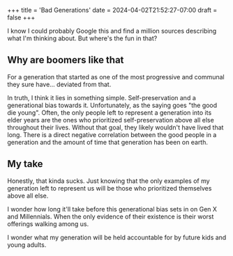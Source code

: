 +++
title = 'Bad Generations'
date = 2024-04-02T21:52:27-07:00
draft = false
+++

I know I could probably Google this and find a million sources describing what I'm thinking about. But where's the fun in that?

## Why are boomers like that

For a generation that started as one of the most progressive and communal they sure have... deviated from that.

In truth, I think it lies in something simple. Self-preservation and a generational bias towards it. Unfortunately, as the saying goes "the good die young". Often, the only people left to represent a generation into its elder years are the ones who prioritized self-preservation above all else throughout their lives. Without that goal, they likely wouldn't have lived that long. There is a direct negative correlation between the good people in a generation and the amount of time that generation has been on earth.

## My take

Honestly, that kinda sucks. Just knowing that the only examples of my generation left to represent us will be those who prioritized themselves above all else. 

I wonder how long it'll take before this generational bias sets in on Gen X and Millennials. When the only evidence of their existence is their worst offerings walking among us.

I wonder what my generation will be held accountable for by future kids and young adults.
